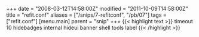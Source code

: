 +++
date = "2008-03-12T14:58:00Z"
modified = "2011-10-09T14:58:00Z"
title = "refit.conf"
aliases = ["/snips/7-refitconf", "/pb/07"]
tags = ["refit.conf"]
[menu.main]
  parent = "snip"
+++
{{< highlight text >}}
timeout 10
hidebadges internal
hideui banner shell tools label
{{< /highlight >}}
